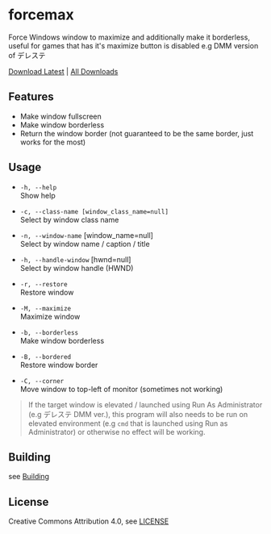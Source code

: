 # forcemax
Force Windows window to maximize and additionally make it borderless, useful for games that has it's maximize button is disabled e.g DMM version of デレステ

[Download Latest](https://github.com/EmiyaSyahriel/forcemax/releases/latest) | [All Downloads](https://github.com/EmiyaSyahriel/forcemax/releases)

## Features
- Make window fullscreen
- Make window borderless
- Return the window border (not guaranteed to be the same border, just works for the most)

## Usage
- `-h, --help`<br/>
    Show help

- `-c, --class-name [window_class_name=null]`<br/>
    Select by window class name

- `-n, --window-name` [window_name=null]<br/>
    Select by window name / caption / title

- `-h, --handle-window` [hwnd=null]<br/>
    Select by window handle (HWND)

- `-r, --restore`<br/>
    Restore window

- `-M, --maximize`<br/>
    Maximize window

- `-b, --borderless`<br/>
    Make window borderless

- `-B, --bordered`<br/>
    Restore window border

- `-C, --corner`<br/>
    Move window to top-left of monitor (sometimes not working)

> If the target window is elevated / launched using Run As Administrator (e.g デレステ DMM ver.), this program
> will also needs to be run on elevated environment (e.g `cmd` that is launched using Run as Administrator)
> or otherwise no effect will be working.

## Building
see [Building](BUILDING.MD)

## License
Creative Commons Attribution 4.0, see [LICENSE](LICENSE.MD)